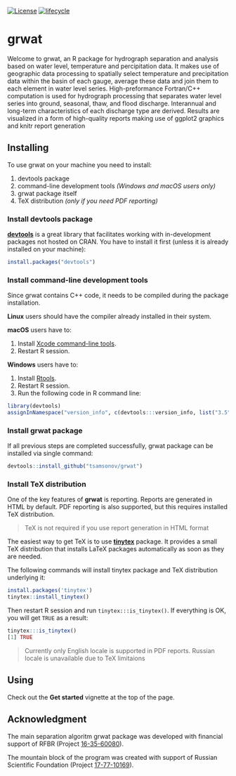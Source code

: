 [![License](http://img.shields.io/badge/license-GPL%20%28%3E=%202%29-brightgreen.svg?style=flat)](http://www.gnu.org/licenses/gpl-2.0.html)
[![lifecycle](https://img.shields.io/badge/lifecycle-experimental-orange.svg)](https://www.tidyverse.org/lifecycle/#experimental)



# grwat

Welcome to grwat, an R package for hydrograph separation and analysis based on water level, temperature and percipitation data. It makes use of geographic data processing to spatially select temperature and precipitation data within the basin of each gauge, average these data and join them to each element in water level series. High-preformance Fortran/C++ computation is used for hydrograph processing that separates water level series into ground, seasonal, thaw, and flood discharge. Interannual and long-term characteristics of each discharge type are derived. Results are visualized in a form of high-quality reports making use of ggplot2 graphics and knitr report generation

## Installing

To use grwat on your machine you need to install:

1. devtools package
2. command-line development tools _(Windows and macOS users only)_
3. grwat package itself
4. TeX distribution _(only if you need PDF reporting)_

### Install devtools package

[__devtools__](https://cran.r-project.org/web/packages/devtools/index.html) is a great library that facilitates working with in-development packages not hosted on CRAN. You have to install it first (unless it is already installed on your machine):
```r
install.packages("devtools")
```

### Install command-line development tools

Since grwat contains C++ code, it needs to be compiled during the package installation. 

__Linux__ users should have the compiler already installed in their system. 

__macOS__ users have to:

1. Install [Xcode command-line tools](https://developer.apple.com/download/more/).
2. Restart R session.

__Windows__ users have to:

1. Install [Rtools](https://cran.r-project.org/bin/windows/Rtools/).
2. Restart R session.
3. Run the following code in R command line:

```r
library(devtools)
assignInNamespace("version_info", c(devtools:::version_info, list("3.5" = list(version_min = "3.3.0", version_max = "99.99.99", path = "bin"))), "devtools")
```

### Install grwat package

If all previous steps are completed successfully, grwat package can be installed via single command:
```r
devtools::install_github("tsamsonov/grwat")
```

### Install TeX distribution

One of the key features of __grwat__ is reporting. Reports are generated in HTML by default. PDF reporting is also supported, but this requires installed TeX distribution. 

> TeX is not required if you use report generation in HTML format

The easiest way to get TeX is to use [__tinytex__](https://yihui.name/tinytex/) package. It provides a small TeX distribution that installs LaTeX packages automatically as soon as they are needed.

The following commands will install tinytex package and TeX distribution underlying it:
```r
install.packages('tinytex')
tinytex::install_tinytex()
```

Then restart R session and run `tinytex:::is_tinytex()`. If everything is OK, you will get `TRUE` as a result:
```r
tinytex:::is_tinytex()
[1] TRUE
```

> Currently only English locale is supported in PDF reports. Russian locale is unavailable due to TeX limitaions

## Using

Check out the __Get started__ vignette at the top of the page.

## Acknowledgment

The main separation algoritm grwat package was developed with financial support of RFBR (Project [16-35-60080](http://www.rfbr.ru/rffi/ru/project_search/o_2031785)).

The mountain block of the program was created with support of Russian Scientific Foundation (Project [17-77-10169](http://rscf.ru/sites/default/files/docfiles/ONG_2017.pdf)).
